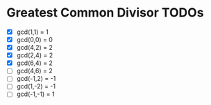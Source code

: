 # Greatest Common Divisor TODOs

- [x] gcd(1,1) = 1
- [x] gcd(0,0) = 0
- [x] gcd(4,2) = 2
- [x] gcd(2,4) = 2
- [x] gcd(6,4) = 2
- [ ] gcd(4,6) = 2
- [ ] gcd(-1,2) = -1
- [ ] gcd(1,-2) = -1
- [ ] gcd(-1,-1) = 1